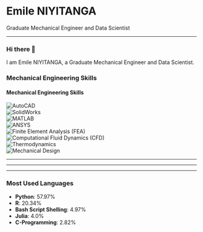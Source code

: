 # Emile NIYITANGA
Graduate Mechanical Engineer and Data Scientist

---

### Hi there 👋
I am Emile NIYITANGA, a Graduate Mechanical Engineer and Data Scientist.
###   Mechanical Engineering Skills
#### **Mechanical Engineering Skills**  
![AutoCAD](https://img.shields.io/badge/-AutoCAD-blue?style=flat-square&logo=autodesk&logoColor=white)  
![SolidWorks](https://img.shields.io/badge/-SolidWorks-red?style=flat-square&logoColor=white)  
![MATLAB](https://img.shields.io/badge/-MATLAB-orange?style=flat-square&logo=mathworks&logoColor=white)  
![ANSYS](https://img.shields.io/badge/-ANSYS-green?style=flat-square)  
![Finite Element Analysis (FEA)](https://img.shields.io/badge/-FEA-blue?style=flat-square)  
![Computational Fluid Dynamics (CFD)](https://img.shields.io/badge/-CFD-lightblue?style=flat-square)  
![Thermodynamics](https://img.shields.io/badge/-Thermodynamics-purple?style=flat-square)  
![Mechanical Design](https://img.shields.io/badge/-Mechanical%20Design-orange?style=flat-square)  

---

---


---

### Most Used Languages
- **Python**: 57.97%  
- **R**: 20.34%  
- **Bash Script Shelling**: 4.97%  
- **Julia**: 4.0%  
- **C-Programming**: 2.82%  
